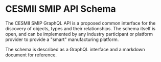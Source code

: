 # CESMII SMIP API Schema
The CESMII SMIP GraphQL API is a proposed common interface for the discovery of objects, types and their relationships. The schema itself is open, and can be implemented by any industry participant or platform provider to provide a "smart" manufacturing platform.

The schema is described as a GraphQL interface and a markdown document for reference.